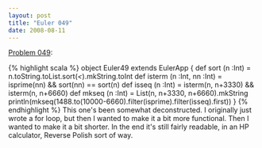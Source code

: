 ```yaml
---
layout: post
title: "Euler 049"
date: 2008-08-11
---
```


[Problem 049]\:

{% highlight scala %}
object Euler49 extends EulerApp {
  def sort (n :Int) = n.toString.toList.sort(_<_).mkString.toInt
  def isterm (n :Int, nn :Int) = isprime(nn) && sort(nn) == sort(n)
  def isseq (n :Int) = isterm(n, n+3330) && isterm(n, n+6660)
  def mkseq (n :Int) = List(n, n+3330, n+6660).mkString
  println(mkseq(1488.to(10000-6660).filter(isprime).filter(isseq).first))
}
{% endhighlight %}
This one's been somewhat deconstructed. I originally just wrote a for loop, but then I wanted to make it a bit more functional. Then I wanted to make it a bit shorter. In the end it's still fairly readable, in an HP calculator, Reverse Polish sort of way.



[Problem 049]: http://projecteuler.net/index.php?section=problems&id=49
